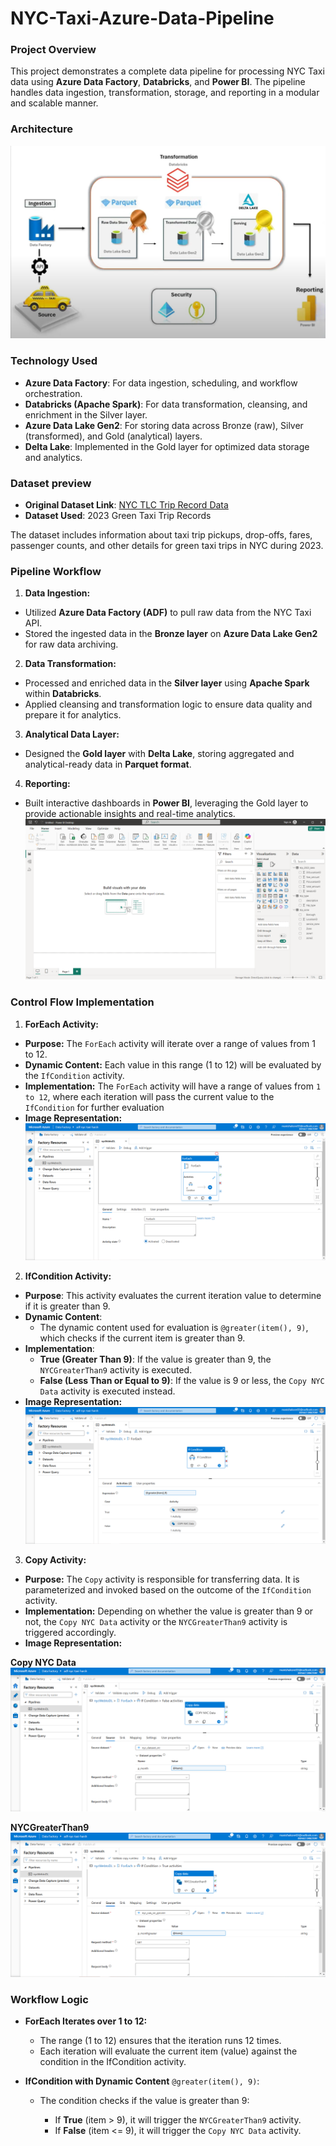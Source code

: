 # NYC-Taxi-Azure-Data-Pipeline

### Project Overview
This project demonstrates a complete data pipeline for processing NYC Taxi data using **Azure Data Factory**, **Databricks**, and **Power BI**. The pipeline handles data ingestion, transformation, storage, and reporting in a modular and scalable manner.

### Architecture
![NYC Taxi Architecture](TaxiArchitecture.png)

### Technology Used
* **Azure Data Factory**: For data ingestion, scheduling, and workflow orchestration.
* **Databricks (Apache Spark)**: For data transformation, cleansing, and enrichment in the Silver layer.
* **Azure Data Lake Gen2**: For storing data across Bronze (raw), Silver (transformed), and Gold (analytical) layers.
* **Delta Lake**: Implemented in the Gold layer for optimized data storage and analytics.

### Dataset preview
* **Original Dataset Link**: [NYC TLC Trip Record Data](https://www.nyc.gov/site/tlc/about/tlc-trip-record-data.page)
* **Dataset Used**: 2023 Green Taxi Trip Records
  
The dataset includes information about taxi trip pickups, drop-offs, fares, passenger counts, and other details for green taxi trips in NYC during 2023.

### Pipeline Workflow
1. **Data Ingestion:**
* Utilized **Azure Data Factory (ADF)** to pull raw data from the NYC Taxi API.
* Stored the ingested data in the **Bronze layer** on **Azure Data Lake Gen2** for raw data archiving.

2. **Data Transformation:**
* Processed and enriched data in the **Silver layer** using **Apache Spark** within **Databricks**.
* Applied cleansing and transformation logic to ensure data quality and prepare it for analytics.

3. **Analytical Data Layer:**
* Designed the **Gold layer** with **Delta Lake**, storing aggregated and analytical-ready data in **Parquet format**.

4. **Reporting:**
* Built interactive dashboards in **Power BI**, leveraging the Gold layer to provide actionable insights and real-time analytics.
![PowerBI](MicrosoftBI.PNG)

### Control Flow Implementation
1. **ForEach Activity:**
* **Purpose:** The `ForEach` activity will iterate over a range of values from 1 to 12.
* **Dynamic Content:** Each value in this range (1 to 12) will be evaluated by the `IfCondition` activity.
* **Implementation:** The `ForEach` activity will have a range of values from `1 to 12`, where each iteration will pass the current value to the `IfCondition` for further evaluation
* **Image Representation:**
![ForEach Activity](adfForEach.PNG)

2. **IfCondition Activity:**
* **Purpose**: This activity evaluates the current iteration value to determine if it is greater than 9.
* **Dynamic Content**:
    * The dynamic content used for evaluation is `@greater(item(), 9)`, which checks if the current item is greater than 9.
* **Implementation**:
    * **True (Greater Than 9)**: If the value is greater than 9, the `NYCGreaterThan9` activity is executed.
    * **False (Less Than or Equal to 9)**: If the value is 9 or less, the `Copy NYC Data` activity is executed instead.
* **Image Representation:**
![If Activity](adf_IF.PNG)

3. **Copy Activity:**
* **Purpose:** The `Copy` activity is responsible for transferring data. It is parameterized and invoked based on the outcome of the `IfCondition` activity.
* **Implementation:** Depending on whether the value is greater than 9 or not, the `Copy NYC Data` activity or the `NYCGreaterThan9` activity is triggered accordingly.
* **Image Representation:**</br>

**Copy NYC Data**
![CopyData Activity](adf_copyData.PNG)

**NYCGreaterThan9**
![CopyData Activity](adf_copyGreater9.PNG)

### Workflow Logic
* **ForEach Iterates over 1 to 12:**
    * The range (1 to 12) ensures that the iteration runs 12 times.
    * Each iteration will evaluate the current item (value) against the condition in the IfCondition activity.

* **IfCondition with Dynamic Content** `@greater(item(), 9)`:
  * The condition checks if the value is greater than 9:

    * If **True** (item > 9), it will trigger the `NYCGreaterThan9` activity.
    * If **False** (item <= 9), it will trigger the `Copy NYC Data` activity.
